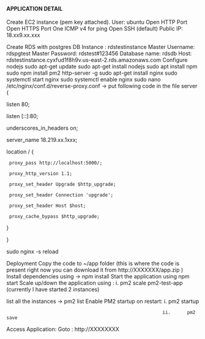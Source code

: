 #### APPLICATION DETAIL 
Create EC2 instance (pem key attached).
User: ubuntu
Open HTTP Port
Open HTTPS Port
One ICMP v4 for ping
Open SSH (default)
Public IP: 18.xx9.xx.xxx
 

Create RDS with postgres
DB Instance : rdstestinstance
Master Username: rdspgtest
Master Password: rdstest#123456
Database name: rdsdb
Host: rdstestinstance.cyxfud1f8h9v.us-east-2.rds.amazonaws.com
Configure nodejs
sudo apt-get update
sudo apt-get install nodejs
sudo apt install npm  
sudo npm install pm2 http-server -g
sudo apt-get install nginx
sudo systemctl start nginx
sudo systemctl enable  nginx
sudo nano /etc/nginx/conf.d/reverse-proxy.conf  -> put following code in the file
server {

  listen 80;

  listen [::]:80;

  underscores_in_headers on;

 

  server_name 18.219.xx.1xxx;

 

  location / {

     proxy_pass http://localhost:5000/;

     proxy_http_version 1.1;

     proxy_set_header Upgrade $http_upgrade;

     proxy_set_header Connection 'upgrade';

     proxy_set_header Host $host;

     proxy_cache_bypass $http_upgrade;

 

  }

}

 

sudo nginx -s reload
 

Deployment
Copy the code to ~/app folder (this is where the code is present right now you can download it 
from http://XXXXXXX/app.zip )
Install dependencies using -> npm install
Start the application using npm start
Scale up/down the application using :
                                                              i.      pm2 scale pm2-test-app <number of instances>  (currently I have started 2 instances)

list all the instances -> pm2 list
Enable PM2 startup on restart:
                                                               i.      pm2 startup

                                                             ii.      pm2 save

 

Access Application:
Goto : http://XXXXXXXX
